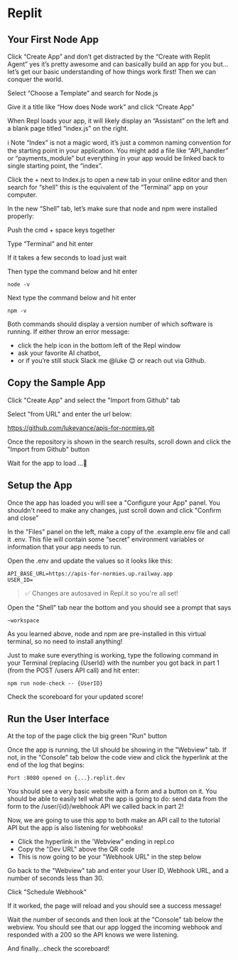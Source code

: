 # Replit

## Your First Node App
Click “Create App” and don’t get distracted by the “Create with Replit Agent” yes it’s pretty awesome and can basically build an app for you but…let’s get our basic understanding of how things work first! Then we can conquer the world.

Select “Choose a Template” and search for Node.js

Give it a title like “How does Node work” and click “Create App”

When Repl loads your app, it will likely display an “Assistant” on the left and a blank page titled “index.js” on the right.

ℹ️ Note “Index” is not a magic word, it’s just a common naming convention for the starting point in your application. You might add a file like “API_handler” or “payments_module” but everything in your app would be linked back to single starting point, the “index”.

Click the + next to Index.js to open a new tab in your online editor and then search for “shell” this is the equivalent of the “Terminal” app on your computer. 

In the new “Shell” tab, let’s make sure that node and npm were installed properly:

Push the cmd + space keys together

Type “Terminal” and hit enter

If it takes a few seconds to load just wait

Then type the command below and hit enter

```
node -v
```

Next type the command below and hit enter

```
npm -v
```

Both commands should display a version number of which software is running. If either throw an error message:

- click the help icon in the bottom left of the Repl window
- ask your favorite AI chatbot, 
- or if you’re still stuck Slack me @luke 😊 or reach out via Github.

## Copy the Sample App
Click "Create App" and select the "Import from Github" tab

Select "from URL" and enter the url below:

https://github.com/lukevance/apis-for-normies.git

Once the repository is shown in the search results, scroll down and click the "Import from Github" button

Wait for the app to load ...🍿

## Setup the App
Once the app has loaded you will see a "Configure your App" panel. You shouldn't need to make any changes, just scroll down and click "Confirm and close"

In the "Files" panel on the left, make a copy of the .example.env file and call it .env. This file will contain some “secret” environment variables or information that your app needs to run.

Open the .env and update the values so it looks like this:

```
API_BASE_URL=https://apis-for-normies.up.railway.app
USER_ID=
```

> ✅ Changes are autosaved in Repl.it so you're all set!

Open the "Shell" tab near the bottom and you should see a prompt that says 
```
~workspace
```
As you learned above, node and npm are pre-installed in this virtual terminal, so no need to install anything!

Just to make sure everything is working, type the following command in your Terminal (replacing {UserId} with the number you got back in part 1 (from the POST /users API call) and hit enter:
```
npm run node-check -- {UserID}
```
Check the scoreboard for your updated score!

## Run the User Interface
At the top of the page click the big green "Run" button

Once the app is running, the UI should be showing in the "Webview" tab. If not, in the "Console" tab below the code view and click the hyperlink at the end of the log that begins:
```
Port :8080 opened on {...}.replit.dev
```
You should see a very basic website with a form and a button on it. You should be able to easily tell what the app is going to do: send data from the form to the /user/{id}/webhook API we called back in part 2!

Now, we are going to use this app to both make an API call to the tutorial API but the app is also listening for webhooks! 
- Click the hyperlink in the 'Webview" ending in repl.co
- Copy the "Dev URL" above the QR code
- This is now going to be your "Webhook URL" in the step below

Go back to the "Webview" tab and enter your User ID, Webhook URL, and a number of seconds less than 30.

Click "Schedule Webhook"

If it worked, the page will reload and you should see a success message!

Wait the number of seconds and then look at the "Console" tab below the webview. You should see that our app logged the incoming webhook and responded with a 200 so the API knows we were listening.

And finally…check the scoreboard!